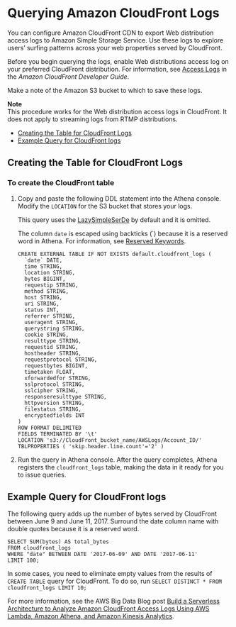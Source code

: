 # Querying Amazon CloudFront Logs<a name="cloudfront-logs"></a>

You can configure Amazon CloudFront CDN to export Web distribution access logs to Amazon Simple Storage Service\. Use these logs to explore users’ surfing patterns across your web properties served by CloudFront\.

Before you begin querying the logs, enable Web distributions access log on your preferred CloudFront distribution\. For information, see [Access Logs](https://docs.aws.amazon.com/AmazonCloudFront/latest/DeveloperGuide/AccessLogs.html) in the *Amazon CloudFront Developer Guide*\.

Make a note of the Amazon S3 bucket to which to save these logs\.

**Note**  
This procedure works for the Web distribution access logs in CloudFront\. It does not apply to streaming logs from RTMP distributions\.
+  [Creating the Table for CloudFront Logs](#create-cloudfront-table) 
+  [Example Query for CloudFront logs](#query-examples-cloudfront-logs) 

## Creating the Table for CloudFront Logs<a name="create-cloudfront-table"></a>

### To create the CloudFront table<a name="to-create-the-cf-table"></a>

1. Copy and paste the following DDL statement into the Athena console\. Modify the `LOCATION` for the S3 bucket that stores your logs\.

   This query uses the [LazySimpleSerDe](lazy-simple-serde.md) by default and it is omitted\. 

   The column `date` is escaped using backticks \(`\) because it is a reserved word in Athena\. For information, see [Reserved Keywords](reserved-words.md)\.

   ```
   CREATE EXTERNAL TABLE IF NOT EXISTS default.cloudfront_logs (
     `date` DATE,
     time STRING,
     location STRING,
     bytes BIGINT,
     requestip STRING,
     method STRING,
     host STRING,
     uri STRING,
     status INT,
     referrer STRING,
     useragent STRING,
     querystring STRING,
     cookie STRING,
     resulttype STRING,
     requestid STRING,
     hostheader STRING,
     requestprotocol STRING,
     requestbytes BIGINT,
     timetaken FLOAT,
     xforwardedfor STRING,
     sslprotocol STRING,
     sslcipher STRING,
     responseresulttype STRING,
     httpversion STRING,
     filestatus STRING,
     encryptedfields INT
   )
   ROW FORMAT DELIMITED 
   FIELDS TERMINATED BY '\t'
   LOCATION 's3://CloudFront_bucket_name/AWSLogs/Account_ID/'
   TBLPROPERTIES ( 'skip.header.line.count'='2' )
   ```

1. Run the query in Athena console\. After the query completes, Athena registers the `cloudfront_logs` table, making the data in it ready for you to issue queries\.

## Example Query for CloudFront logs<a name="query-examples-cloudfront-logs"></a>

The following query adds up the number of bytes served by CloudFront between June 9 and June 11, 2017\. Surround the date column name with double quotes because it is a reserved word\.

```
SELECT SUM(bytes) AS total_bytes
FROM cloudfront_logs
WHERE "date" BETWEEN DATE '2017-06-09' AND DATE '2017-06-11'
LIMIT 100;
```

In some cases, you need to eliminate empty values from the results of `CREATE TABLE` query for CloudFront\. To do so, run `SELECT DISTINCT * FROM cloudfront_logs LIMIT 10;` 

For more information, see the AWS Big Data Blog post [Build a Serverless Architecture to Analyze Amazon CloudFront Access Logs Using AWS Lambda, Amazon Athena, and Amazon Kinesis Analytics](http://aws.amazon.com/blogs/big-data/build-a-serverless-architecture-to-analyze-amazon-cloudfront-access-logs-using-aws-lambda-amazon-athena-and-amazon-kinesis-analytics/)\.